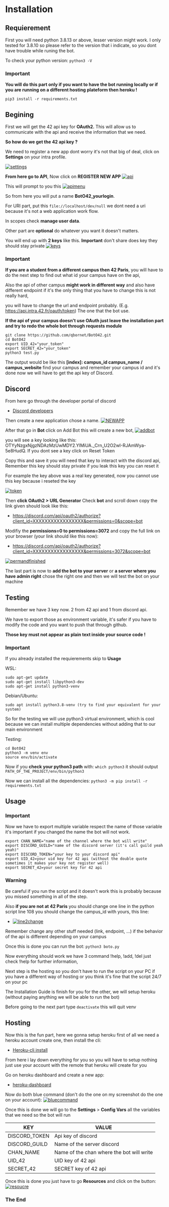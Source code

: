 # Installation

## Requierement

First you will need python 3.8.13 or above, lesser version might work. I only tested for 3.8.10 so please refer to the version that i indicate, so you dont have trouble while runing the bot.

To check your python version: `python3 -V`

### Important
**You will do this part only if you want to have the bot running locally or if you are running on a different hosting plateform then heroku !**

`pip3 install -r requirements.txt`

## Begining

First we will get the 42 api key for **OAuth2.** This will allow us to communicate with the api and receive the information that we need.

**So how do we get the 42 api key ?**

We need to register a new app dont worry it's not that big of deal, click on **Settings** on your intra profile.

[![settings](https://i.postimg.cc/qRZQGQ4b/Screenshot-1.png)](https://postimg.cc/MMVy67cV)

**From here go to API**, Now click on **REGISTER NEW APP**
[![api](https://i.postimg.cc/Vv282jB4/Screenshot-3.png)](https://postimg.cc/dZRpyZfT)

This will prompt to you this
[![apimenu](https://i.postimg.cc/WpZqbSx2/Screenshot-4.png)](https://postimg.cc/mhbgm3bq)

So from here you will put a name **BotO42_yourlogin**.

For URI part, put this `file://localhost/dev/null` we dont need a uri because it's not a web application work flow.

In scopes check **manage user data**.

Other part are **optional** do whatever you want it doesn't matters.

You will end up with **2 keys** like this. **Important** don't share does key they should stay private
[![keys](https://i.postimg.cc/br22b96j/Screenshot-6.png)](https://postimg.cc/vxbBwfFP)

### Important
**If you are a student from a different campus then 42 Paris**, you will have to do the next step to find out what id your campus have on the api,

Also the api of other campus **might work in different way** and also have different endpoint if it's the only thing that you have to change this is not really hard,

you will have to change the url and endpoint probably. (E.g. https://api.intra.42.fr/oauth/token) The one that the bot use.

**If the api of your campus doesn't use OAuth just leave the installation part and try to redo the whole bot through requests module**

```
git clone https://github.com/qbornet/BotO42.git
cd BotO42
export UID_42="your_token"
export SECRET_42="your_token"
python3 test.py
```

The output would be like this **[index]: campus_id campus_name / campus_website** find your campus and remember your campus id and it's done now we will have to get the api key of Discord. 

## Discord

From here go through the developer portal of discord
- [Discord developers](https://discord.com/developers/applications)

Then create a new application chose a name.
[![NEWAPP](https://i.postimg.cc/mkKVHG9Z/Screenshot-5.png)](https://postimg.cc/bSH17WL4)

After that go in **Bot** click on Add Bot this will create a new bot,
[![addbot](https://i.postimg.cc/7YMmLj64/Screenshot-7.png)](https://postimg.cc/SJRWTTC1)

you will see a key looking like this: OTYyNzgxNjgzNDAzMzUwMDY2.YlMiUA._Crn_U2O2wI-RJAmWya-5e8HudQ. If you dont see a key click on Reset Token

Copy this and save it you will need that key to interact with the discord api, Remember this key should stay private if you leak this key you can reset it

For example the key above was a real key generated, now you cannot use this key because i reseted the key

[![token](https://i.postimg.cc/KcVyNkrj/Screenshot-8.png)](https://postimg.cc/PNmcfq7n)

Then **click OAuth2 > URL Generator** Check **bot** and scroll down copy the link given should look like this: 
- https://discord.com/api/oauth2/authorize?client_id=XXXXXXXXXXXXXXXXX&permissions=0&scope=bot

Modifiy the **permissions=0 to permissions=3072** and copy the full link on your browser (your link should like this now):
- https://discord.com/api/oauth2/authorize?client_id=XXXXXXXXXXXXXXXXX&permissions=3072&scope=bot


[![permandfinished](https://i.postimg.cc/L6H0jmG5/Screenshot-9.png)](https://postimg.cc/V5VR8PfP)

The last part is now to **add the bot to your server** or **a server where you have admin right** chose the right one and then we will test the bot on your machine

## Testing

Remember we have 3 key now. 2 from 42 api and 1 from discord api.

We have to export those as environment variable, it's safer if you have to modify the code and you want to push that through github.

**Those key must not appear as plain text inside your source code !**

### Important
If you already installed the requierements skip to **Usage**

WSL:
```
sudo apt-get update
sudo apt-get install libpython3-dev
sudo apt-get install python3-venv
```

Debian/Ubuntu:
```
sudo apt install python3.8-venv (try to find your equivalent for your system)
```

So for the testing we will use python3 virtual environment, which is cool because we can install multiple dependencies without adding that to our main environment

Testing:
```
cd BotO42
python3 -m venv env
source env/bin/activate
```

Now if you **check your python3 path** with:
`which python3` it should output `PATH_OF_THE_PROJECT/env/bin/python3`

Now we can install all the dependencies:
`python3 -m pip install -r requirements.txt`

## Usage

### Important
Now we have to export multiple variable respect the name of those variable it's important if you changed the name the bot will not work.

```
export CHAN_NAME="name of the channel where the bot will write"
export DISCORD_GUILD="name of the discord server (it's call guild yeah yeah)"
export DISCORD_TOKEN="your key to your discord api"
export UID_42=your uid key for 42 api (without the double quote sometimes it makes your key not register well)
export SECRET_42=your secret key for 42 api
```

### Warning
Be careful if you run the script and it doesn't work this is probably because you missed something in all of the step.

Also **if you are not at 42 Paris** you should change one line in the python script line 108 you should change the campus_id with yours, this line:
- [![line2change](https://i.postimg.cc/1RMkzW3L/Screenshot-10.png)](https://postimg.cc/dDkHHjdB)

Remember change any other stuff needed (link, endpoint, ...) if the behavior of the api is different depending on your campus

Once this is done you can run the bot:
`python3 boto.py`


Now everything should work we have 3 command !help, !add, !del just check !help for further information,

Next step is the hosting so you don't have to run the script on your PC if you have a different way of hosting or you think it's fine that the script 24/7 on your pc

The Installation Guide is finish for you for the other, we will setup heroku (without paying anything we will be able to run the bot)

Before going to the next part type `deactivate` this will quit venv

## Hosting

Now this is the fun part, here we gonna setup heroku first of all we need a heroku account create one, then install the cli:

- [Heroku-cli install](https://devcenter.heroku.com/articles/heroku-cli)


From here i lay down everything for you so you will have to setup nothing just use your account with the remote that heroku will create for you

Go on heroku dashboard and create a new app:

- [heroku-dashboard](https://dashboard.heroku.com/apps)

Now do both blue command (don't do the one on my screenshot do the one on your account):
[![bluecommand](https://i.postimg.cc/6Q0kGzh2/Screenshot-11.png)](https://postimg.cc/sBM6kYqs)

Once this is done we will go to the **Settings** > **Config Vars** all the variables that we need so the bot will run

| KEY | VALUE |
|-----| ------|
| DISCORD_TOKEN | Api key of discord |
| DISCORD_GUILD | Name of the server discord |
| CHAN_NAME | Name of the chan where the bot will write |
| UID_42 | UID key of 42 api |
| SECRET_42 | SECRET key of 42 api |

Once this is done you just have to go **Resources** and click on the button:
[![resoucre](https://i.postimg.cc/9F0gxCYf/Screenshot-12.png)](https://postimg.cc/rK69s6b6)

### The End
